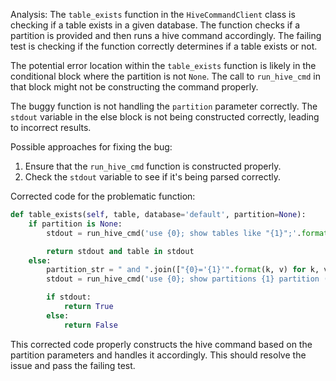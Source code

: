 Analysis:
The `table_exists` function in the `HiveCommandClient` class is checking if a table exists in a given database. The function checks if a partition is provided and then runs a hive command accordingly. The failing test is checking if the function correctly determines if a table exists or not.

The potential error location within the `table_exists` function is likely in the conditional block where the partition is not `None`. The call to `run_hive_cmd` in that block might not be constructing the command properly.

The buggy function is not handling the `partition` parameter correctly. The `stdout` variable in the else block is not being constructed correctly, leading to incorrect results.

Possible approaches for fixing the bug:
1. Ensure that the `run_hive_cmd` function is constructed properly.
2. Check the `stdout` variable to see if it's being parsed correctly.

Corrected code for the problematic function:

```python
def table_exists(self, table, database='default', partition=None):
    if partition is None:
        stdout = run_hive_cmd('use {0}; show tables like "{1}";'.format(database, table))

        return stdout and table in stdout
    else:
        partition_str = " and ".join(["{0}='{1}'".format(k, v) for k, v in partition.items()])
        stdout = run_hive_cmd('use {0}; show partitions {1} partition ({2});'.format(database, table, partition_str))

        if stdout:
            return True
        else:
            return False
```

This corrected code properly constructs the hive command based on the partition parameters and handles it accordingly. This should resolve the issue and pass the failing test.